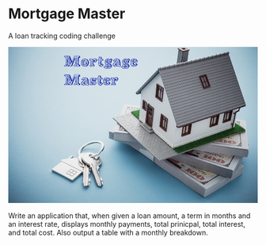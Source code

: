 # Mortgage Master
A loan tracking coding challenge

![image](https://github.com/elbiesmith/mortgagemaster/blob/main/img/mortgage.jpg)
 
Write an application that, when given a loan amount, a term in months and an interest 
                        rate, displays monthly payments, total prinicpal, total interest, and total cost.  Also output a 
                        table with a monthly breakdown.
